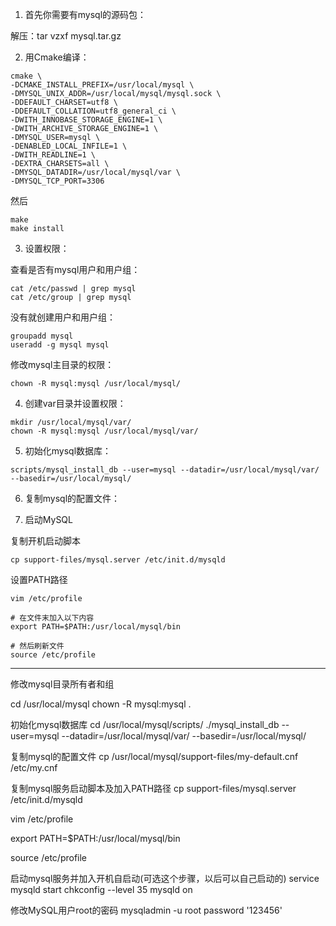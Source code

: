 1) 首先你需要有mysql的源码包：

解压：tar vzxf mysql.tar.gz

2) 用Cmake编译：

```
cmake \
-DCMAKE_INSTALL_PREFIX=/usr/local/mysql \
-DMYSQL_UNIX_ADDR=/usr/local/mysql/mysql.sock \
-DDEFAULT_CHARSET=utf8 \
-DDEFAULT_COLLATION=utf8_general_ci \
-DWITH_INNOBASE_STORAGE_ENGINE=1 \
-DWITH_ARCHIVE_STORAGE_ENGINE=1 \
-DMYSQL_USER=mysql \
-DENABLED_LOCAL_INFILE=1 \
-DWITH_READLINE=1 \
-DEXTRA_CHARSETS=all \
-DMYSQL_DATADIR=/usr/local/mysql/var \
-DMYSQL_TCP_PORT=3306
```

然后

```
make 
make install
```

3) 设置权限：

查看是否有mysql用户和用户组：

```
cat /etc/passwd | grep mysql
cat /etc/group | grep mysql
```

没有就创建用户和用户组：

```
groupadd mysql
useradd -g mysql mysql
```

修改mysql主目录的权限：

```
chown -R mysql:mysql /usr/local/mysql/
```

4) 创建var目录并设置权限：

```
mkdir /usr/local/mysql/var/
chown -R mysql:mysql /usr/local/mysql/var/
```
5) 初始化mysql数据库：

```
scripts/mysql_install_db --user=mysql --datadir=/usr/local/mysql/var/ --basedir=/usr/local/mysql/
```

6) 复制mysql的配置文件：

8) 启动MySQL

复制开机启动脚本

```
cp support-files/mysql.server /etc/init.d/mysqld
```

设置PATH路径

```
vim /etc/profile

# 在文件末加入以下内容
export PATH=$PATH:/usr/local/mysql/bin

# 然后刷新文件
source /etc/profile
```

---

修改mysql目录所有者和组

cd /usr/local/mysql
chown -R mysql:mysql . 

初始化mysql数据库
cd /usr/local/mysql/scripts/
./mysql_install_db --user=mysql --datadir=/usr/local/mysql/var/  --basedir=/usr/local/mysql/

复制mysql的配置文件
cp /usr/local/mysql/support-files/my-default.cnf /etc/my.cnf 

复制mysql服务启动脚本及加入PATH路径
cp support-files/mysql.server /etc/init.d/mysqld   

vim /etc/profile   
  
export PATH=$PATH:/usr/local/mysql/bin  
  
source /etc/profile  

启动mysql服务并加入开机自启动(可选这个步骤，以后可以自己启动的)
service mysqld start 
chkconfig --level 35 mysqld on

修改MySQL用户root的密码
mysqladmin -u root password '123456'
